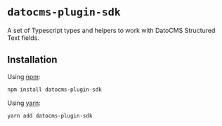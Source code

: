 # `datocms-plugin-sdk`

A set of Typescript types and helpers to work with DatoCMS Structured Text fields.

## Installation

Using [npm](http://npmjs.org/):

```sh
npm install datocms-plugin-sdk
```

Using [yarn](https://yarnpkg.com/):

```sh
yarn add datocms-plugin-sdk
```
